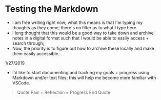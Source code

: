 # Testing the Markdown

- I am free writing right now; what this means is that I'm typing my thoughts as they come; there's no filter as to what I type here.
- I long thought that this would be a good way to take down and archive notes in a digital format such that I would be able to easily access + search through;
- Now, the priority is to figure out how to archive these locally and make them easily accessible.

1/27/2019
- I'd like to start documenting and tracking my goals + progress using Markdown and/or text files; this will help me become more familiar with VSCode.


> Quote
Pain + Reflection = Progress
> End Quote